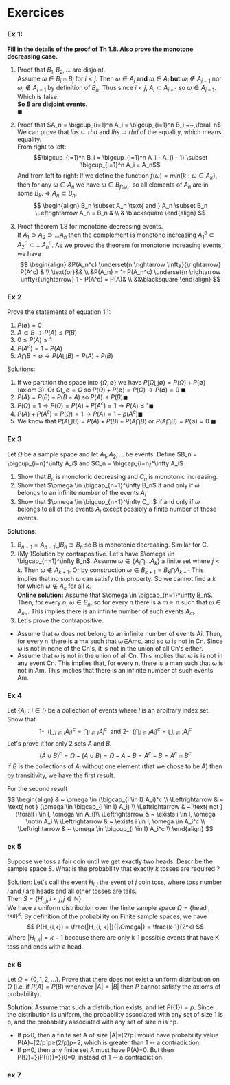 # Exercices
### Ex 1: 
**Fill in the details of the proof of Th 1.8. Also prove the monotone decreasing case.**

1. Proof that $B_1, B_2, ...$ are disjoint.  
Assume $\omega \in B_i \cap B_j$ for $i < j$. Then $\omega \in A_j$ **and** $\omega \in A_i$ **but** $\omega_i \notin A_{j-1}$ nor $\omega_i \notin A_{i-1}$ by definition of $B_n$. Thus since $i < j$, $A_i \subset A_{j-1}$ so $\omega \in A_{j-1}$. Which is false.   
**So $B$ are disjoint events.**  
$\blacksquare$

2. Proof that $A_n = \bigcup_{i=1}^n A_i = \bigcup_{i=1}^n B_i ~~,\forall n$   
We can prove that $lhs \subset rhd$ and $lhs \supset rhd$ of the equality, which means equality.  
From right to left:
$$\bigcup_{i=1}^n B_i = \bigcup_{i=1}^n A_i - A_{i - 1}  \subset \bigcup_{i=1}^n A_i = A_n$$ And  from left to right:
If we define the function $f(\omega) = min\{k : \omega \in A_k\}$, then for any $\omega \in  A_n$ we have $\omega \in B_{f(\omega)}$. so all elements of $A_n$ are in some $B_k$. => $A_n \subset B_n$.
$$
\begin{align}
B_n \subset A_n \text{ and } A_n \subset B_n \Leftrightarrow A_n = B_n & \\ 
																	 & \blacksquare
\end{align}
$$





3. Proof theorem 1.8 for monotone decreasing events.  
If $A_1 \supset A_2 \supset ... A_n$ then the complement is monotone increasing $A_1^c \subset A_2^c \subset ... A_n^c$. As we proved the theorem for monotone increasing events, we have 
$$
\begin{align}
&P(A_n^c) \underset{n \rightarrow \infty}{\rightarrow} P(A^c) & \\
\text{or}&& \\
&P(A_n) = 1- P(A_n^c) \underset{n \rightarrow \infty}{\rightarrow} 1 - P(A^c) = P(A)& \\
&&\blacksquare 
\end{align}
$$

### Ex 2
Prove the statements of equation 1.1: 
1. $P(\emptyset) = 0$
2. $A \subset B \rightarrow P(A) \leq P(B)$
3. $0 \leq P(A) \leq 1$
4. $P(A^c) = 1 - P(A)$
5. $A \bigcap B = \emptyset \rightarrow P(A \bigcup B) = P(A) + P(B)$

Solutions: 
1. If we partition the space into $\{\Omega, \emptyset\}$ we have $P(\Omega \bigcup \emptyset) = P(\Omega) + P(\emptyset)$ (axiom 3). Or $\Omega \bigcup \emptyset = \Omega$ so $P(\Omega) + P(\emptyset) = P(\Omega) \rightarrow P(\emptyset)= 0 ~ \blacksquare$ 
2. $P(A) = P(B) - P(B - A)$ so $P(A) \leq P(B) \blacksquare$ 
3. $P(\Omega) = 1 \rightarrow P(\Omega) = P(A) + P(A^c) = 1 \rightarrow P(A) \leq 1  \blacksquare$ 
4. $P(A) + P(A^c) = P(\Omega) = 1 \rightarrow P(A) = 1 - p(A^c) \blacksquare$ 
5. We know that $P(A \bigcup B) = P(A) + P(B) - P(A \bigcap B)$ or $P(A \bigcap B) = P(\emptyset) = 0$ $\blacksquare$ 


### Ex 3
Let $\Omega$ be a sample space and let $A_1, A_2, ...$ be events. Define $B_n = \bigcup_{i=n}^\infty A_i$ and $C_n = \bigcap_{i=n}^\infty A_i$
1. Show that $B_n$ is monotonic decreasing and $C_n$ is monotonic increasing.
2. Show that $\omega \in \bigcap_{n=1}^\infty B_n$ if and only if $\omega$ belongs to an infinite number of the events $A_i$
3. Show that $\omega \in \bigcup_{n=1}^\infty C_n$ if and only if $\omega$ belongs to all of the events $A_i$ except possibly a finite number of those events.

**Solutions:**

1. $B_{n-1} = A_{n-1} \bigcup B_n \supset B_n$ so B is monotonic decreasing. Similar for C.
1. (My )Solution by contrapositive. Let's have $\omega \in \bigcap_{n=1}^\infty B_n$. Assume $\omega \in \{A_j \bigcap ... A_k\}$ a finite set where $j < k$. Then $\omega \notin A_{k+1}$. Or by construction $\omega \in B_{k + 1} = B_k \bigcap A_{k+1}$ This implies that no such $\omega$ can satisfy this property. So we cannot find a $k$ for which $\omega \notin A_k$ for all $k$.   
**Online solution:** Assume that $\omega \in \bigcap_{n=1}^\infty B_n$. Then, for every $n$, $\omega \in B_n$, so for every $n$ there is a $m \geq n$ such that $\omega \in A_m$,. This implies there is an infinite number of such events $A_m$.
1. Let's prove the contrapositive.
-   Assume that ω does not belong to an infinite number of events Ai. Then, for every n, there is a m≥ such that ω∈Amc, and so ω is not in Cn. Since ω is not in none of the Cn's, it is not in the union of all Cn's either.
-   Assume that ω is not in the union of all Cn. This implies that ω is is not in any event Cn. This implies that, for every n, there is a m≥n such that ω is not in Am. This implies that there is an infinite number of such events Am.

### Ex 4
Let $\{A_i:i \in I\}$ be a collection of events where $I$ is an arbitrary index set. Show that 
$$ \text{1- }~(\bigcup_{i \in I} A_i)^c = \bigcap_{i \in I} A_i^c ~\text{  and 2- } ~ (\bigcap_{i \in I} A_i)^c = \bigcup_{i \in I} A_i^c$$
Let's prove it for only 2 sets $A$ and $B$.  
$$(A \cup B)^c = \Omega  -  (A \cup B) = \Omega - A - B = A^c - B = A^c \cap B^c$$
If $B$ is the collections of $A_i$ without one element (that we chose to be $A$) then by transitivity, we have the first result.   

For the second result
$$
\begin{align}
                & ~ \omega \in (\bigcap_{i \in I} A_i)^c \\
\Leftrightarrow & ~ \text{ not } (\omega \in \bigcap_{i \in I} A_i) \\
\Leftrightarrow & ~ \text{ not } (\forall i \in I, \omega \in A_i)\\
\Leftrightarrow & ~ \exists i \in I, \omega \notin A_i \\
\Leftrightarrow & ~ \exists i \in I, \omega \in A_i^c \\
\Leftrightarrow & ~ \omega \in \bigcup_{i \in I} A_i^c \\
\end{align}
$$

### ex 5
Suppose we toss a fair coin until we get exactly two heads. Describe the sample space $S$. What is the probability that exactly $k$ tosses are required ? 

Solution: 
Let's call the event $H_{i, j}$ the event of $j$ coin toss, where toss number $i$ and $j$ are heads and all other tosses are tails.  
Then $S = \{H_{i, j}, i < j, j\in \mathbb{N}\}$.   
We have a uniform distribution over the finite sample space $\Omega = \{\text{head , tail}\}^k$.  By definition of the probability on Finite sample spaces, we have 
$$ P(H_{i,k}) = \frac{|H_{i, k}|}{|\Omega|} = \frac{k-1}{2^k} $$ Where $|H_{i, k}| = k - 1$ because there are only k-1 possible events that have K toss and ends with a head.


### ex 6
Let $\Omega= \{0,1,2,…\}$. Prove that there does not exist a uniform distribution on $\Omega$ (i.e. if $P(A)=P(B)$ whenever $|A|=|B|$ then $P$ cannot satisfy the axioms of probability).

**Solution**:
 Assume that such a distribution exists, and let $P(\{1\})=p$. Since the distribution is uniform, the probability associated with any set of size 1 is p, and the probability associated with any set of size n is np.

-   If p>0, then a finite set A of size |A|=⌈2/p⌉ would have probability value P(A)=⌈2/p⌉p≥(2/p)p=2, which is greater than 1 -- a contradiction.
-   If p=0, then any finite set A must have P(A)=0. But then P(Ω)=∑iP({i})=∑i0=0, instead of 1 -- a contradiction.

### ex 7

